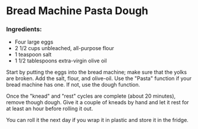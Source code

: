 # Bread Machine Pasta Dough

### Ingredients:

- Four large eggs
- 2 1/2 cups unbleached, all-purpose flour
- 1 teaspoon salt
- 1 1/2 tablespoons extra-virgin olive oil
 

Start by putting the eggs into the bread machine; make sure that the yolks are broken. Add the salt, flour, and olive-oil. Use the "Pasta" function if your bread machine has one. If not, use the dough function.

Once the "knead" and "rest" cycles are complete (about 20 minutes), remove though dough. Give it a couple of kneads by hand and let it rest for at least an hour before rolling it out.

You can roll it the next day if you wrap it in plastic and store it in the fridge. 
